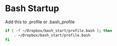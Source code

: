 # Bash Startup

Add this to .profile or .bash_profile

```bash
if [ -f ~/Dropbox/bash_start/profile.bash ]; then
    . ~/Dropbox/bash_start/profile.bash
fi
```